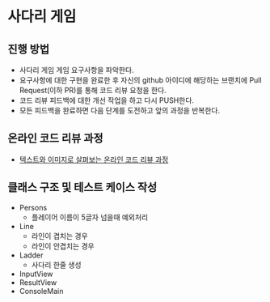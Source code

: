 # 사다리 게임
## 진행 방법
* 사다리 게임 게임 요구사항을 파악한다.
* 요구사항에 대한 구현을 완료한 후 자신의 github 아이디에 해당하는 브랜치에 Pull Request(이하 PR)를 통해 코드 리뷰 요청을 한다.
* 코드 리뷰 피드백에 대한 개선 작업을 하고 다시 PUSH한다.
* 모든 피드백을 완료하면 다음 단계를 도전하고 앞의 과정을 반복한다.

## 온라인 코드 리뷰 과정
* [텍스트와 이미지로 살펴보는 온라인 코드 리뷰 과정](https://github.com/nextstep-step/nextstep-docs/tree/master/codereview)

## 클래스 구조 및 테스트 케이스 작성
* Persons
  * 플레이어 이름이 5글자 넘을때 예외처리
* Line
  * 라인이 겹치는 경우
  * 라인이 안겹치는 경우
* Ladder
  * 사다리 한줄 생성
 * InputView
 * ResultView
 * ConsoleMain